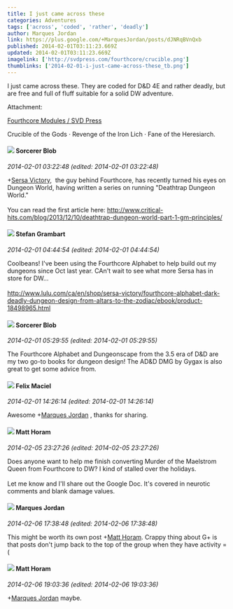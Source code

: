 ```yaml
---
title: I just came across these
categories: Adventures
tags: ['across', 'coded', 'rather', 'deadly']
author: Marques Jordan
link: https://plus.google.com/+MarquesJordan/posts/dJNRqBVnQxb
published: 2014-02-01T03:11:23.669Z
updated: 2014-02-01T03:11:23.669Z
imagelink: ['http://svdpress.com/fourthcore/crucible.png']
thumblinks: ['2014-02-01-i-just-came-across-these_tb.png']
---
```


I just came across these. They are coded for D&amp;D 4E and rather deadly, but are free and full of fluff suitable for a solid DW adventure.


Attachment:

<a href='http://svdpress.com/fourthcore/'>Fourthcore Modules / SVD Press</a>


Crucible of the Gods · Revenge of the Iron Lich · Fane of the Heresiarch.
<div id='comment z13ic3rw1obkwv0qt04cidaaiurcuvhydfg'>
  <h4><img src='{{site.baseurl}}//images/avatars/115203550155137988258_photo.jpg'> Sorcerer Blob</h4>
      <p><cite>2014-02-01 03:22:48 (edited: 2014-02-01 03:22:48)</cite></p>
        <p><span class="proflinkWrapper"><span class="proflinkPrefix">+</span><a class="proflink" href="https://plus.google.com/103457734557851695424" oid="103457734557851695424">Sersa Victory</a></span>,  the guy behind Fourthcore, has recently turned his eyes on Dungeon World, having written a series on running &quot;Deathtrap Dungeon World.&quot; <br /><br />You can read the first article here: <a href="http://www.critical-hits.com/blog/2013/12/10/deathtrap-dungeon-world-part-1-gm-principles/" class="ot-anchor">http://www.critical-hits.com/blog/2013/12/10/deathtrap-dungeon-world-part-1-gm-principles/</a></p>
</div>
        

<div id='comment z13ic3rw1obkwv0qt04cidaaiurcuvhydfg'>
  <h4><img src='{{site.baseurl}}//images/avatars/107999218794532799579_photo.jpg'> Stefan Grambart</h4>
      <p><cite>2014-02-01 04:44:54 (edited: 2014-02-01 04:44:54)</cite></p>
        <p>Coolbeans! I&#39;ve been using the Fourthcore Alphabet to help build out my dungeons since Oct last year. CAn&#39;t wait to see what more Sersa has in store for DW...<br /><br /><a href="http://www.lulu.com/ca/en/shop/sersa-victory/fourthcore-alphabet-dark-deadly-dungeon-design-from-altars-to-the-zodiac/ebook/product-18498965.html" class="ot-anchor">http://www.lulu.com/ca/en/shop/sersa-victory/fourthcore-alphabet-dark-deadly-dungeon-design-from-altars-to-the-zodiac/ebook/product-18498965.html</a></p>
</div>
        

<div id='comment z13ic3rw1obkwv0qt04cidaaiurcuvhydfg'>
  <h4><img src='{{site.baseurl}}//images/avatars/115203550155137988258_photo.jpg'> Sorcerer Blob</h4>
      <p><cite>2014-02-01 05:29:55 (edited: 2014-02-01 05:29:55)</cite></p>
        <p>The Fourthcore Alphabet and Dungeonscape from the 3.5 era of D&amp;D are my two go-to books for dungeon design! The AD&amp;D DMG by Gygax is also great to get some advice from.</p>
</div>
        

<div id='comment z13ic3rw1obkwv0qt04cidaaiurcuvhydfg'>
  <h4><img src='{{site.baseurl}}//images/avatars/107084063087672233856_photo.jpg'> Felix Maciel</h4>
      <p><cite>2014-02-01 14:26:14 (edited: 2014-02-01 14:26:14)</cite></p>
        <p>Awesome <span class="proflinkWrapper"><span class="proflinkPrefix">+</span><a class="proflink" href="https://plus.google.com/114124925422808188628" oid="114124925422808188628">Marques Jordan</a></span> , thanks for sharing.</p>
</div>
        

<div id='comment z13ic3rw1obkwv0qt04cidaaiurcuvhydfg'>
  <h4><img src='{{site.baseurl}}//images/avatars/105472060898626050077_photo.jpg'> Matt Horam</h4>
      <p><cite>2014-02-05 23:27:26 (edited: 2014-02-05 23:27:26)</cite></p>
        <p>Does anyone want to help me finish converting Murder of the Maelstrom Queen from Fourthcore to DW? I kind of stalled over the holidays.<br /><br />Let me know and I&#39;ll share out the Google Doc. It&#39;s covered in neurotic comments and blank damage values.</p>
</div>
        

<div id='comment z13ic3rw1obkwv0qt04cidaaiurcuvhydfg'>
  <h4><img src='{{site.baseurl}}//images/avatars/114124925422808188628_photo.jpg'> Marques Jordan</h4>
      <p><cite>2014-02-06 17:38:48 (edited: 2014-02-06 17:38:48)</cite></p>
        <p>This might be worth its own post <span class="proflinkWrapper"><span class="proflinkPrefix">+</span><a class="proflink" href="https://plus.google.com/105472060898626050077" oid="105472060898626050077">Matt Horam</a></span>. Crappy thing about G+ is that posts don&#39;t jump back to the top of the group when they have activity =(</p>
</div>
        

<div id='comment z13ic3rw1obkwv0qt04cidaaiurcuvhydfg'>
  <h4><img src='{{site.baseurl}}//images/avatars/105472060898626050077_photo.jpg'> Matt Horam</h4>
      <p><cite>2014-02-06 19:03:36 (edited: 2014-02-06 19:03:36)</cite></p>
        <p><span class="proflinkWrapper"><span class="proflinkPrefix">+</span><a class="proflink" href="https://plus.google.com/114124925422808188628" oid="114124925422808188628">Marques Jordan</a></span> maybe.</p>
</div>
        